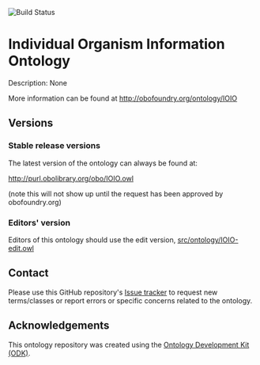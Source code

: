 
![Build Status](https://github.com/OpenLHS/IOIO/workflows/CI/badge.svg)
# Individual Organism Information Ontology

Description: None

More information can be found at http://obofoundry.org/ontology/IOIO

## Versions

### Stable release versions

The latest version of the ontology can always be found at:

http://purl.obolibrary.org/obo/IOIO.owl

(note this will not show up until the request has been approved by obofoundry.org)

### Editors' version

Editors of this ontology should use the edit version, [src/ontology/IOIO-edit.owl](src/ontology/IOIO-edit.owl)

## Contact

Please use this GitHub repository's [Issue tracker](https://github.com/OpenLHS/IOIO/issues) to request new terms/classes or report errors or specific concerns related to the ontology.

## Acknowledgements

This ontology repository was created using the [Ontology Development Kit (ODK)](https://github.com/INCATools/ontology-development-kit).